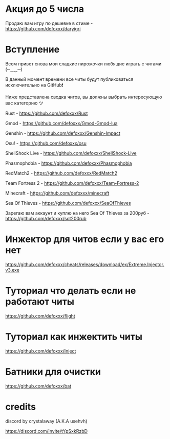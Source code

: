 # Акция до 5 числа
Продаю вам игру по дешевке в стиме - https://github.com/defoxxx/daryigri

# Вступление

Всем привет снова мои сладкие пирожочки любящие играть с читами (─‿‿─)

В данный момент времени все читы будут публиковаться исключительно на GitHub❗

Ниже представлена сводка читов, вы должны выбрать интересующую вас категорию ツ 

Rust - https://github.com/defoxxx/Rust

Gmod - https://github.com/defoxxx/Gmod-Gmod-lua

Genshin - https://github.com/defoxxx/Genshin-Impact

Osu! - https://github.com/defoxxx/osu

ShellShock Live - https://github.com/defoxxx/ShellShock-Live

Phasmophobia - https://github.com/defoxxx/Phasmophobia

RedMatch2 - https://github.com/defoxxx/RedMatch2

Team Fortress 2 - https://github.com/defoxxx/Team-Fortress-2

Minecraft - https://github.com/defoxxx/minecraft

Sea Of Thieves - https://github.com/defoxxx/SeaOfThieves

Зарегаю вам аккаунт и куплю на него Sea Of Thieves за 200руб - https://github.com/defoxxx/sot200rub

# Инжектор для читов если у вас его нет
https://github.com/defoxxx/cheats/releases/download/ex/Extreme.Injector.v3.exe

# Туториал что делать если не работают читы 
https://github.com/defoxxx/flight

# Туториал как инжектить читы
https://github.com/defoxxx/Inject

# Батники для очистки
https://github.com/defoxxx/bat

# credits
discord by crystalaway (A.K.A usehvh) 

https://discord.com/invite/tYpSxkRzbD
